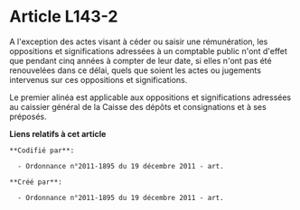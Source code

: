 # Article L143-2

A l'exception des actes visant à céder ou saisir une rémunération, les oppositions et significations adressées à un comptable
public n'ont d'effet que pendant cinq années à compter de leur date, si elles n'ont pas été renouvelées dans ce délai, quels
que soient les actes ou jugements intervenus sur ces oppositions et significations.

Le premier alinéa est applicable aux oppositions et significations adressées au caissier général de la Caisse des dépôts et
consignations et à ses préposés.

**Liens relatifs à cet article**

	**Codifié par**:

	  - Ordonnance n°2011-1895 du 19 décembre 2011 - art.

	**Créé par**:

	  - Ordonnance n°2011-1895 du 19 décembre 2011 - art.
